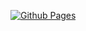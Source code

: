 [![Github Pages](https://github.com/jaimejazarenoiii/portfolio-v2-simplified/actions/workflows/deploy-page/badge.svg)](https://github.com/jaimejazarenoiii/portfolio-v2-simplified/actions/workflows/deploy-page)